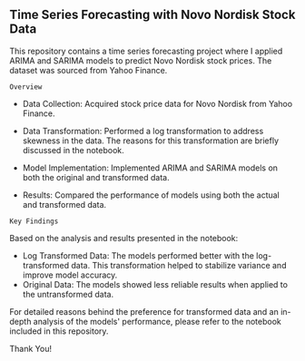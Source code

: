 ## Time Series Forecasting with Novo Nordisk Stock Data
This repository contains a time series forecasting project where I applied ARIMA and SARIMA models to predict Novo Nordisk stock prices. The dataset was sourced from Yahoo Finance.

`Overview`

- Data Collection: Acquired stock price data for Novo Nordisk from Yahoo Finance.
  
- Data Transformation: Performed a log transformation to address skewness in the data. The reasons for this transformation are briefly discussed in the notebook.
  
- Model Implementation: Implemented ARIMA and SARIMA models on both the original and transformed data.
  
- Results: Compared the performance of models using both the actual and transformed data.

`Key Findings`

Based on the analysis and results presented in the notebook:

- Log Transformed Data: The models performed better with the log-transformed data. This transformation helped to stabilize variance and improve model accuracy.
- Original Data: The models showed less reliable results when applied to the untransformed data.

For detailed reasons behind the preference for transformed data and an in-depth analysis of the models' performance, please refer to the notebook included in this repository.

Thank You!
